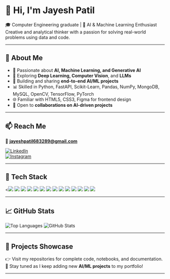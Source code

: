 # 👋 Hi, I'm Jayesh Patil

🎓 Computer Engineering graduate | 🤖 AI & Machine Learning Enthusiast  
Creative and analytical thinker with a passion for solving real-world problems using data and code.

---

## 🧠 About Me
 
- 🌟 Passionate about **AI, Machine Learning, and Generative AI**
- 🔬 Exploring **Deep Learning, Computer Vision**, and **LLMs**
- 🚀 Building and sharing **end-to-end AI/ML projects**
- 📊 Skilled in Python, FastAPI, Scikit-Learn, Pandas, NumPy, MongoDB, MySQL, OpenCV, TensorFlow, PyTorch
- 🌐 Familiar with HTML5, CSS3, Figma for frontend design
- 🤝 Open to **collaborations on AI-driven projects**

---

## 📫 Reach Me
📧 **jayeshpatil683289@gmail.com** 

[![LinkedIn](https://img.shields.io/badge/LinkedIn-blue?style=flat&logo=linkedin&logoColor=white)](https://www.linkedin.com/in/jayesh-patil46/)  
[![Instagram](https://img.shields.io/badge/Instagram-E4405F?style=flat&logo=instagram&logoColor=white)](https://www.instagram.com/_jayesh__patil___/)

---

## 🧰 Tech Stack
<<img src="https://img.shields.io/badge/-HTML5-orange?logo=html5&logoColor=white" />
<img src="https://img.shields.io/badge/-CSS3-blue?logo=css3&logoColor=white" />
<img src="https://img.shields.io/badge/-Python-3776AB?logo=python&logoColor=white" />
<img src="https://img.shields.io/badge/-C-blue?logo=c&logoColor=white" />
<img src="https://img.shields.io/badge/-Figma-f24e1e?logo=figma&logoColor=white" />
<img src="https://img.shields.io/badge/-FastAPI-009688?logo=fastapi&logoColor=white" />
<img src="https://img.shields.io/badge/-MongoDB-4DB33D?logo=mongodb&logoColor=white" />
<img src="https://img.shields.io/badge/-MySQL-4479A1?logo=mysql&logoColor=white" />
<img src="https://img.shields.io/badge/-OpenCV-5C3EE8?logo=opencv&logoColor=white" />
<img src="https://img.shields.io/badge/-TensorFlow-FF6F00?logo=tensorflow&logoColor=white" />
<img src="https://img.shields.io/badge/-Jupyter-F37626?logo=jupyter&logoColor=white" />
<img src="https://img.shields.io/badge/-NumPy-013243?logo=numpy&logoColor=white" />
<img src="https://img.shields.io/badge/-PyCharm-000000?logo=pycharm&logoColor=white" />
<img src="https://img.shields.io/badge/-PyTorch-EE4C2C?logo=pytorch&logoColor=white" />

---

## 📈 GitHub Stats
![Top Languages](https://github-readme-stats.vercel.app/api/top-langs/?username=Darkvally46&layout=compact&langs_count=8)
![GitHub Stats](https://github-readme-stats.vercel.app/api?username=Darkvally46&show_icons=true&theme=radical)

---



## 🧪 Projects Showcase  
👉 Visit my repositories for complete code, notebooks, and documentation.  
📌 Stay tuned as I keep adding new **AI/ML projects** to my portfolio!

---

